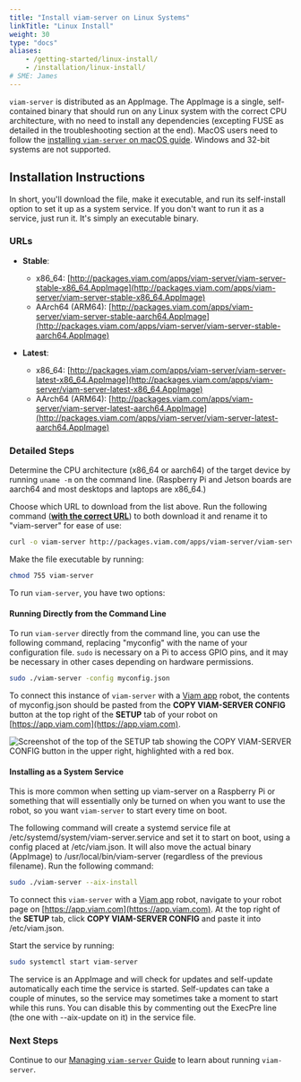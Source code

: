 ```yaml
---
title: "Install viam-server on Linux Systems"
linkTitle: "Linux Install"
weight: 30
type: "docs"
aliases:
    - /getting-started/linux-install/
    - /installation/linux-install/
# SME: James
---
```


`viam-server` is distributed as an AppImage.
The AppImage is a single, self-contained binary that should run on any Linux system with the correct CPU architecture, with no need to install any dependencies (excepting FUSE as detailed in the troubleshooting section at the end).
MacOS users need to follow the [installing `viam-server` on macOS guide](../macos-install/).
Windows and 32-bit systems are not supported.

## Installation Instructions

In short, you'll download the file, make it executable, and run its self-install option to set it up as a system service.
If you don't want to run it as a service, just run it.
It's simply an executable binary.

### URLs

- **Stable**:
  - x86_64: [http://packages.viam.com/apps/viam-server/viam-server-stable-x86_64.AppImage](http://packages.viam.com/apps/viam-server/viam-server-stable-x86_64.AppImage)
  - AArch64 (ARM64): [http://packages.viam.com/apps/viam-server/viam-server-stable-aarch64.AppImage](http://packages.viam.com/apps/viam-server/viam-server-stable-aarch64.AppImage)

- **Latest**:
  - x86_64: [http://packages.viam.com/apps/viam-server/viam-server-latest-x86_64.AppImage](http://packages.viam.com/apps/viam-server/viam-server-latest-x86_64.AppImage)
  - AArch64 (ARM64): [http://packages.viam.com/apps/viam-server/viam-server-latest-aarch64.AppImage](http://packages.viam.com/apps/viam-server/viam-server-latest-aarch64.AppImage)

### Detailed Steps

Determine the CPU architecture (x86_64 or aarch64) of the target device by running `uname -m` on the command line.
(Raspberry Pi and Jetson boards are aarch64 and most desktops and laptops are x86_64.)

Choose which URL to download from the list above.
Run the following command ([**with the correct URL**](#urls)) to both download it and rename it to "viam-server" for ease of use:

```bash
curl -o viam-server http://packages.viam.com/apps/viam-server/viam-server-latest-aarch64.AppImage
```

Make the file executable by running:

```bash
chmod 755 viam-server
```

To run `viam-server`, you have two options:

#### Running Directly from the Command Line

To run `viam-server` directly from the command line, you can use the following command, replacing "myconfig" with the name of your configuration file.
`sudo` is necessary on a Pi to access GPIO pins, and it may be necessary in other cases depending on hardware permissions.

```bash
sudo ./viam-server -config myconfig.json
```

To connect this instance of `viam-server` with a [Viam app](https://app.viam.com) robot, the contents of <file>myconfig.json</file> should be pasted from the **COPY VIAM-SERVER CONFIG** button at the top right of the **SETUP** tab of your robot on [https://app.viam.com](https://app.viam.com).

![Screenshot of the top of the SETUP tab showing the COPY VIAM-SERVER CONFIG button in the upper right, highlighted with a red box.](../../img/linux-install/install-config-button.png)

#### Installing as a System Service

This is more common when setting up viam-server on a Raspberry Pi or something that will essentially only be turned on when you want to use the robot, so you want `viam-server` to start every time on boot.

The following command will create a systemd service file at <file>/etc/systemd/system/viam-server.service</file> and set it to start on boot, using a config placed at <file>/etc/viam.json</file>.
It will also move the actual binary (AppImage) to <file>/usr/local/bin/viam-server</file> (regardless of the previous filename).
Run the following command:

```bash
sudo ./viam-server --aix-install
```

To connect this `viam-server` with a [Viam app](https://app.viam.com) robot, navigate to your robot page on [https://app.viam.com](https://app.viam.com).
At the top right of the **SETUP** tab, click **COPY VIAM-SERVER CONFIG** and paste it into <file>/etc/viam.json</file>.

Start the service by running:

```bash
sudo systemctl start viam-server
```

The service is an AppImage and will check for updates and self-update automatically each time the service is started.
Self-updates can take a couple of minutes, so the service may sometimes take a moment to start while this runs.
You can disable this by commenting out the ExecPre line (the one with --aix-update on it) in the service file.

### Next Steps

Continue to our [Managing `viam-server` Guide](/installation/manage/) to learn about running `viam-server`.
